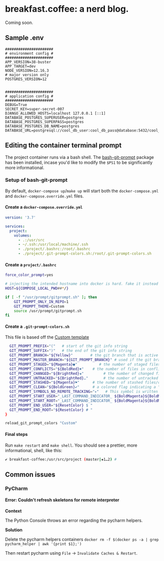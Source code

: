 # breakfast.coffee: a nerd blog. 

Coming soon.

## Sample .env

```
######################
# environment config #
######################
APP_VERSION=38-buster
APP_TARGET=dev
NODE_VERSION=12.16.3
# major version only
POSTGRES_VERSION=12


######################
# application config #
######################
DEBUG=True
SECRET_KEY=super-secret-007
DJANGO_ALLOWED_HOSTS=localhost 127.0.0.1 [::1]
DATABASE_POSTGRES_SUPERUSER=postgres
DATABASE_POSTGRES_SUPERPASS=postgres
DATABASE_POSTGRES_DB_NAME=postgres
DATABASE_URL=postgresql://cool_db_user:cool_db_pass@database:5432/cool_db_name
```

## Editing the container terminal prompt

The project container runs via a bash shell. The [bash-git-prompt](https://github.com/magicmonty/bash-git-prompt) package has been installed, incase you'd like to modify the `$PS1` to be significantly more informational.

### Setup of bash-git-prompt

By default, `docker-compose up`/`make up` will start both the `docker-compose.yml` and `docker-compose.override.yml` files. 

#### Create a `docker-compose.override.yml`

```yaml
version: '3.7'

services:
  project:
    volumes:
      - .:/usr/src
      - ~/.ssh:/usr/local/machine/.ssh
      - ./project/.bashrc:/root/.bashrc
      - ./project/.git-prompt-colors.sh:/root/.git-prompt-colors.sh
```

#### Create a `project/.bashrc`

```bash
force_color_prompt=yes

# injecting the intended hostname into docker is hard. fake it instead
HOST=${COMPOSE_LOCAL_PWD##*/}

if [ -f "/usr/prompt/gitprompt.sh" ]; then
    GIT_PROMPT_ONLY_IN_REPO=1
    GIT_PROMPT_THEME=Custom
    source /usr/prompt/gitprompt.sh
fi
```

#### Create a `.git-prompt-colors.sh` 

This file is based off the [Custom template](https://github.com/magicmonty/bash-git-prompt/blob/master/themes/Custom.bgptemplate)

```bash
  GIT_PROMPT_PREFIX="("   # start of the git info string
  GIT_PROMPT_SUFFIX=")"   # the end of the git info string
  GIT_PROMPT_BRANCH="${Yellow}"        # the git branch that is active in the current directory
  GIT_PROMPT_MASTER_BRANCH="${GIT_PROMPT_BRANCH}" # used if the git branch that is active in the current directory is $GIT_PROMPT_MASTER_BRANCHES
  GIT_PROMPT_STAGED="${Magenta}●"          # the number of staged files/directories
  GIT_PROMPT_CONFLICTS="${BoldRed}✖"    # the number of files in conflict
  GIT_PROMPT_CHANGED="${BrightRed}✚"         # the number of changed files
  GIT_PROMPT_UNTRACKED="${BrightRed}…"       # the number of untracked files/dirs
  GIT_PROMPT_STASHED="${Magenta}⚑"      # the number of stashed files/dir
  GIT_PROMPT_CLEAN="${BoldGreen}✔"      # a colored flag indicating a "clean" repo
  GIT_PROMPT_SYMBOLS_NO_REMOTE_TRACKING="⭑"   # This symbol is written after the branch, if the branch is not tracked
  GIT_PROMPT_START_USER="_LAST_COMMAND_INDICATOR_ ${BoldMagenta}${BoldMagenta}${HOST}:${Cyan}\w${ResetColor}"
  GIT_PROMPT_START_ROOT="_LAST_COMMAND_INDICATOR_ ${BoldMagenta}${BoldMagenta}${HOST}:${Cyan}\w${ResetColor}"
  GIT_PROMPT_END_USER="${ResetColor} $ "
  GIT_PROMPT_END_ROOT="${ResetColor} # "
}

reload_git_prompt_colors "Custom"
```

#### Final steps

Run `make restart` and `make shell`. You should see a prettier, more informational, shell, like this:

```bash
✔ breakfast-coffee:/usr/src/project (master|✚1…2) # 
```

## Common issues

### PyCharm

#### Error: Couldn't refresh skeletons for remote interpreter

**Context**

The Python Console throws an error regarding the pycharm helpers.

**Solution**

Delete the pycharm helpers containers `docker rm -f $(docker ps -a | grep pycharm_helper | awk '{print $1};')`

Then restart pycharm using `File` -> `Invalidate Caches & Restart`.
